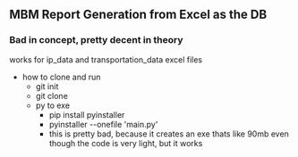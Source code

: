## MBM Report Generation from Excel as the DB
### Bad in concept, pretty decent in theory

works for ip_data and transportation_data excel files


* how to clone and run
    * git init
    * git clone
    * py to exe 
        * pip install pyinstaller
        * pyinstaller --onefile 'main.py'
        * this is pretty bad, because it creates an exe thats like 90mb even though the code is very light, but it works